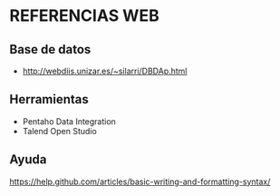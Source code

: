 # REFERENCIAS WEB

## Base de datos
- http://webdiis.unizar.es/~silarri/DBDAp.html

## Herramientas
- Pentaho Data Integration
- Talend Open Studio

## Ayuda
https://help.github.com/articles/basic-writing-and-formatting-syntax/
